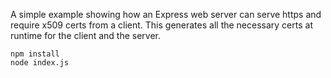 A simple example showing how an Express web server can serve https and require x509 certs from a client.  This generates all the necessary certs at runtime for the client and the server.

    npm install
    node index.js
